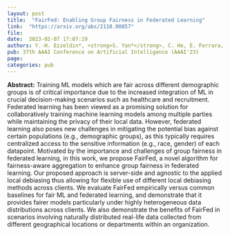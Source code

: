 ```yaml
---
layout: post
title:  "FairFed: Enabling Group Fairness in Federated Learning"
link:  "https://arxiv.org/abs/2110.00857"
file:  
date:  2023-02-07 17:07:19
authors: Y.-H. Ezzeldin*, <strong>S. Yan*</strong>, C. He, E. Ferrara, and S. Avestimehr <strong>(co-first author)</strong>
pub: 37th AAAI Conference on Artificial Intelligence (AAAI'23)
page: 
categories: pub
---
```

<p><strong>Abstract:</strong> Training ML models which are fair across different demographic groups is of critical importance due to the increased integration of ML in crucial decision-making scenarios such as healthcare and recruitment. Federated learning has been viewed as a promising solution for collaboratively training machine learning models among multiple parties while maintaining the privacy of their local data. However, federated learning also poses new challenges in mitigating the potential bias against certain populations (e.g., demographic groups), as this typically requires centralized access to the sensitive information (e.g., race, gender) of each datapoint. Motivated by the importance and challenges of group fairness in federated learning, in this work, we propose FairFed, a novel algorithm for fairness-aware aggregation to enhance group fairness in federated learning. Our proposed approach is server-side and agnostic to the applied local debiasing thus allowing for flexible use of different local debiasing methods across clients. We evaluate FairFed empirically versus common baselines for fair ML and federated learning, and demonstrate that it provides fairer models particularly under highly heterogeneous data distributions across clients. We also demonstrate the benefits of FairFed in scenarios involving naturally distributed real-life data collected from different geographical locations or departments within an organization.
